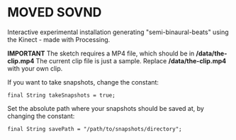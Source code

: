 # MOVED SOVND
Interactive experimental installation generating "semi-binaural-beats" using the Kinect - made with Processing.

**IMPORTANT**
The sketch requires a MP4 file, which should be in **/data/the-clip.mp4**
The current clip file is just a sample. Replace **/data/the-clip.mp4** with your own clip.


If you want to take snapshots, change the constant:
```
final String takeSnapshots = true;
```


Set the absolute path where your snapshots should be saved at, by changing the constant:
```
final String savePath = "/path/to/snapshots/directory";
```
